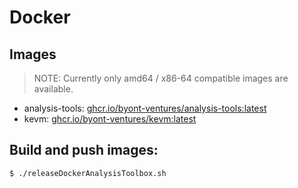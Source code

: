 # Docker

## Images

> NOTE: Currently only amd64 / x86-64 compatible images are available.

- analysis-tools: [ghcr.io/byont-ventures/analysis-tools:latest](https://github.com/orgs/Byont-Ventures/packages/container/package/analysis-tools)
- kevm: [ghcr.io/byont-ventures/kevm:latest](https://github.com/orgs/Byont-Ventures/packages/container/package/kevm)

## Build and push images:

```bash
$ ./releaseDockerAnalysisToolbox.sh
```
